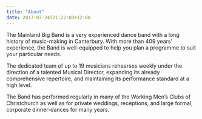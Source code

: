```yaml
---
title: "About"
date: 2017-07-24T21:22:03+12:00
---
```


The Mainland Big Band is a very experienced dance band with a long history of music-making in Canterbury. With more than 409 years’ experience, the Band is well-equipped to help you plan a programme to suit your particular needs. 

The dedicated team of up to 19 musicians rehearses weekly under the direction of a talented Musical Director, expanding its already comprehensive repertoire, and maintaining its performance standard at a high level. 

The Band has performed regularly in many of the Working Men’s Clubs of Christchurch as well as for private weddings, receptions, and large formal, corporate dinner-dances for many years.